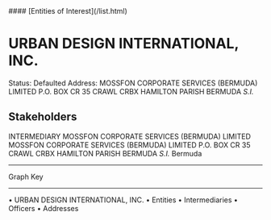 <link rel="stylesheet" type="text/css" href="../../assets/style.css">
#### [Entities of Interest](/list.html)

# URBAN DESIGN INTERNATIONAL, INC.
Status: Defaulted
Address: MOSSFON CORPORATE SERVICES (BERMUDA) LIMITED P.O. BOX CR 35 CRAWL CRBX HAMILTON PARISH BERMUDA *S.I.*

## Stakeholders
INTERMEDIARY
MOSSFON CORPORATE SERVICES (BERMUDA) LIMITED
MOSSFON CORPORATE SERVICES (BERMUDA) LIMITED P.O. BOX CR 35 CRAWL CRBX HAMILTON PARISH BERMUDA *S.I.*
Bermuda




---



<div class="legend">
Graph Key
<hr>
<span class="focus">• URBAN DESIGN INTERNATIONAL, INC.</span>
<span class="entity">• Entities</span>
<span class="intermediary">• Intermediaries</span>
<span class="officer">• Officers</span>
<span class="address">• Addresses</span>
</div>


<img src="http://eoi-graphs.s3-website-eu-west-1.amazonaws.com/URBAN_DESIGN_INTERNATIONAL,_INC..png" alt="">

